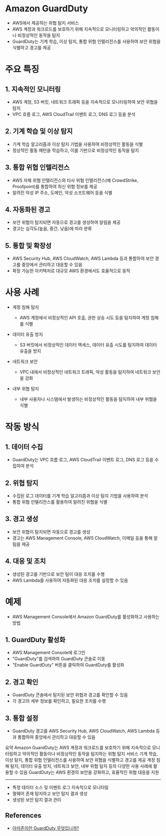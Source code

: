 # Amazon GuardDuty

- AWS에서 제공하는 위협 탐지 서비스
- AWS 계정과 워크로드를 보호하기 위해 지속적으로 모니터링하고 악의적인 활동이나 비정상적인 동작을 탐지
- GuardDuty는 기계 학습, 이상 탐지, 통합 위협 인텔리전스를 사용하여 보안 위협을 식별하고 경고를 제공

# 주요 특징
## 1. 지속적인 모니터링
- AWS 계정, S3 버킷, 네트워크 트래픽 등을 지속적으로 모니터링하여 보안 위협을 탐지
- VPC 흐름 로그, AWS CloudTrail 이벤트 로그, DNS 로그 등을 분석

## 2. 기계 학습 및 이상 탐지
- 기계 학습 알고리즘과 이상 탐지 기법을 사용하여 비정상적인 활동을 식별
- 정상적인 활동 패턴을 학습하고, 이를 기반으로 비정상적인 동작을 탐지

## 3. 통합 위협 인텔리전스
- AWS 자체 위협 인텔리전스와 타사 위협 인텔리전스(예 CrowdStrike, Proofpoint)를 통합하여 최신 위협 정보를 제공
- 알려진 악성 IP 주소, 도메인, 악성 소프트웨어 등을 식별

## 4. 자동화된 경고
- 보안 위협이 탐지되면 자동으로 경고를 생성하여 알림을 제공
- 경고는 심각도(높음, 중간, 낮음)에 따라 분류

## 5. 통합 및 확장성
- AWS Security Hub, AWS CloudWatch, AWS Lambda 등과 통합하여 보안 경고를 중앙에서 관리하고 대응할 수 있음
- 확장 가능한 아키텍처로 대규모 AWS 환경에서도 효율적으로 동작

# 사용 사례
- 계정 침해 탐지
    - AWS 계정에서 비정상적인 API 호출, 권한 상승 시도 등을 탐지하여 계정 침해를 식별

- 데이터 유출 방지
    - S3 버킷에서 비정상적인 데이터 액세스, 데이터 유출 시도를 탐지하여 데이터 유출을 방지

- 네트워크 보안
    - VPC 내에서 비정상적인 네트워크 트래픽, 악성 활동을 탐지하여 네트워크 보안을 강화

- 내부 위협 탐지
    - 내부 사용자나 시스템에서 발생하는 비정상적인 활동을 탐지하여 내부 위협을 식별

# 작동 방식
## 1. 데이터 수집
- GuardDuty는 VPC 흐름 로그, AWS CloudTrail 이벤트 로그, DNS 로그 등을 수집하여 분석

## 2. 위협 탐지
- 수집된 로그 데이터를 기계 학습 알고리즘과 이상 탐지 기법을 사용하여 분석
- 통합 위협 인텔리전스를 활용하여 알려진 위협을 식별

## 3. 경고 생성
- 보안 위협이 탐지되면 자동으로 경고를 생성
- 경고는 AWS Management Console, AWS CloudWatch, 이메일 등을 통해 알림을 제공

## 4. 대응 및 조치
- 생성된 경고를 기반으로 보안 팀이 대응 조치를 수행
- AWS Lambda를 사용하여 자동화된 대응 조치를 설정할 수 있음

# 예제
- AWS Management Console에서 Amazon GuardDuty를 활성화하고 사용하는 방법

## 1. GuardDuty 활성화
- AWS Management Console에 로그인
- "GuardDuty"를 검색하여 GuardDuty 콘솔로 이동
- "Enable GuardDuty" 버튼을 클릭하여 GuardDuty를 활성화

## 2. 경고 확인
- GuardDuty 콘솔에서 탐지된 보안 위협과 경고를 확인할 수 있음
- 각 경고의 세부 정보를 확인하고, 필요한 조치를 수행

## 3. 통합 설정
- GuardDuty 경고를 AWS Security Hub, AWS CloudWatch, AWS Lambda 등과 통합하여 중앙에서 관리하고 대응할 수 있음

요약
Amazon GuardDuty는 AWS 계정과 워크로드를 보호하기 위해 지속적으로 모니터링하고 악의적인 활동이나 비정상적인 동작을 탐지하는 위협 탐지 서비스 기계 학습, 이상 탐지, 통합 위협 인텔리전스를 사용하여 보안 위협을 식별하고 경고를 제공 계정 침해 탐지, 데이터 유출 방지, 네트워크 보안, 내부 위협 탐지 등의 다양한 사용 사례에 활용할 수 있음 GuardDuty는 AWS 환경의 보안을 강화하고, 효율적인 위협 대응을 지원

---

- 특정 데이터 소스 및 이벤트 로그 지속적으로 모니터링
- 멀웨어 존재 탐지하고 보안 탐지 결과 생성
- 생성된 보안 탐지 결과 관리


## References
- [아마존이란 GuardDuty 무엇입니까?](https//docs.aws.amazon.com/ko_kr/guardduty/latest/ug/what-is-guardduty.html)